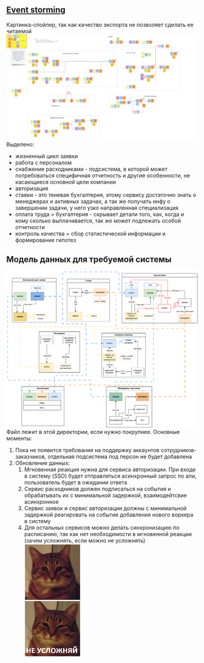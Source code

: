 ## [Event storming](https://miro.com/app/board/uXjVNtDepfs=/?moveToWidget=3458764613911662227&cot=14)
Картинка-спойлер, так как качество экспорта не позволяет сделать ее читаемой
![alt text](image.png)
Выделено:
- жизненный цикл заявки 
- работа с персоналом
- снабжение расходниками - подсистема, в которой может потребоваться специфичная отчетность и другие особенности, не касающиеся основной цели компании
- авторизация 
- ставки - это теневая бухгалтерия, этому сервису достаточно знать о менеджерах и активных задачах, а так же получать инфу о завершении задачи, у него узко направленная специализация
- оплата труда = бухгалтерия - скрывает детали того, как, когда и кому сколько выплачивается, так же может подлежать особой отчетности 
- контроль качества = сбор статистической информации и формирование гипотез


## Модель данных для требуемой системы
![alt text](image-1.png)
Файл лежит в этой директории, если нужно покрупнее.
Основные моменты:
1. Пока не появится требования на поддержку аккаунтов сотрудников-заказчиков, отдельная подсистема под персон не будет добавлена
2. Обновление данных:
   1.  Мгновенная реакция нужна для сервиса авторизации. При входе в систему (SSO) будет отправляться асинхронный запрос по апи, пользователь будет в ожидании ответа
   2.  Сервис расходников должен подписаться на события и обрабатывать их с минимальной задержкой, взаимодейтсвие асинхронное
   3.  Сервис заявок и сервис авторизации должны с минимальной задержкой реагировать на событие добавления нового воркера в систему
   4.  Для остальных сервисов можно делать синхронизацию по расписанию, так как нет необходимости в мгновенной реакции (зачем усложнять, если можно не усложнять)
![alt text](image-3.png)